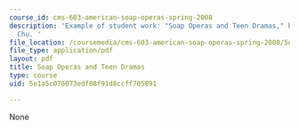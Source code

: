 ```yaml
---
course_id: cms-603-american-soap-operas-spring-2008
description: 'Example of student work: "Soap Operas and Teen Dramas," by Katharine
  Chu. '
file_location: /coursemedia/cms-603-american-soap-operas-spring-2008/5e1a5c076073edf08f91d8ccff705891_chu.pdf
file_type: application/pdf
layout: pdf
title: Soap Operas and Teen Dramas
type: course
uid: 5e1a5c076073edf08f91d8ccff705891

---
```

None
